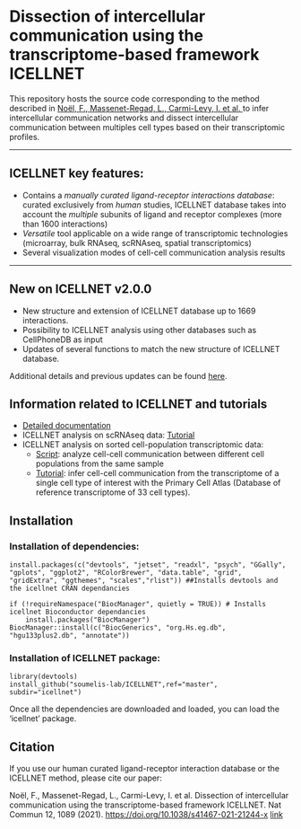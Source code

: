 
# Dissection of intercellular communication using the transcriptome-based framework ICELLNET

This repository hosts the source code corresponding to the method described in [Noël, F., Massenet-Regad, L., Carmi-Levy, I. et al. ](https://www.nature.com/articles/s41467-021-21244-x) to infer intercellular communication networks and dissect intercellular communication between multiples cell types based on their transcriptomic profiles.

---
## ICELLNET key features: 
- Contains a *manually curated ligand-receptor interactions database*: curated exclusively from *human* studies, ICELLNET database takes into account the *multiple* subunits of ligand and receptor complexes (more than 1600 interactions)
- *Versatile* tool applicable on a wide range of transcriptomic technologies (microarray, bulk RNAseq, scRNAseq, spatial transcriptomics)
- Several visualization modes of cell-cell communication analysis results
---

## New on ICELLNET v2.0.0 
- New structure and extension of ICELLNET database up to 1669 interactions.
- Possibility to ICELLNET analysis using other databases such as CellPhoneDB as input
- Updates of several functions to match the new structure of ICELLNET database.

Additional details and previous updates can be found [here](https://github.com/soumelis-lab/ICELLNET/blob/master/UPDATES.md).

## Information related to ICELLNET and tutorials

- [Detailed documentation](https://github.com/soumelis-lab/ICELLNET/blob/master/Vignette.md)
- ICELLNET analysis on scRNAseq data: [Tutorial](https://github.com/soumelis-lab/ICELLNET/blob/master/exemples_tutorials/Exemple2_scRNAseq.md) 
- ICELLNET analysis on sorted cell-population transcriptomic data: 
  - [Script](https://github.com/soumelis-lab/ICELLNET/issues/12): analyze cell-cell communication between different cell populations from the same sample
  - [Tutorial](https://github.com/soumelis-lab/ICELLNET/blob/master/exemples_tutorials/Exemple1_CAF.md):  infer cell-cell communication from the transcriptome of a single cell type of interest with the Primary Cell Atlas (Database of reference transcriptome of 33 cell types). 
  

## Installation

### Installation of dependencies:

    install.packages(c("devtools", "jetset", "readxl", "psych", "GGally", "gplots", "ggplot2", "RColorBrewer", "data.table", "grid", "gridExtra", "ggthemes", "scales","rlist")) ##Installs devtools and the icellnet CRAN dependancies

    if (!requireNamespace("BiocManager", quietly = TRUE)) # Installs icellnet Bioconductor dependancies 
        install.packages("BiocManager")
    BiocManager::install(c("BiocGenerics", "org.Hs.eg.db", "hgu133plus2.db", "annotate"))
    
### Installation of ICELLNET package:

    library(devtools)
    install_github("soumelis-lab/ICELLNET",ref="master", subdir="icellnet")

Once all the dependencies are downloaded and loaded, you can load the ‘icellnet’ package.    


## Citation
If you use our human curated ligand-receptor interaction database or the ICELLNET method, please cite our paper: 

Noël, F., Massenet-Regad, L., Carmi-Levy, I. et al. Dissection of intercellular communication using the transcriptome-based framework ICELLNET. Nat Commun 12, 1089 (2021). https://doi.org/10.1038/s41467-021-21244-x [link](https://www.nature.com/articles/s41467-021-21244-x)


